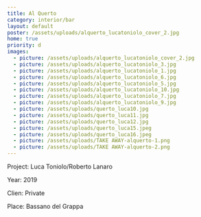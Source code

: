 ```yaml
---
title: Al Querto
category: interior/bar
layout: default
poster: /assets/uploads/alquerto_lucatoniolo_cover_2.jpg
home: true
priority: d
images:
  - picture: /assets/uploads/alquerto_lucatoniolo_cover_2.jpg
  - picture: /assets/uploads/alquerto_lucatoniolo_3.jpg
  - picture: /assets/uploads/alquerto_lucatoniolo_1.jpg
  - picture: /assets/uploads/alquerto_lucatoniolo_6.jpg
  - picture: /assets/uploads/alquerto_lucatoniolo_5.jpg
  - picture: /assets/uploads/alquerto_lucatoniolo_10.jpg
  - picture: /assets/uploads/alquerto_lucatoniolo_7.jpg
  - picture: /assets/uploads/alquerto_lucatoniolo_9.jpg
  - picture: /assets/uploads/querto_luca10.jpg
  - picture: /assets/uploads/querto_luca11.jpg
  - picture: /assets/uploads/querto_luca12.jpg
  - picture: /assets/uploads/querto_luca15.jpeg
  - picture: /assets/uploads/querto_luca16.jpeg
  - picture: /assets/uploads/TAKE AWAY-alquerto-1.png
  - picture: /assets/uploads/TAKE AWAY-alquerto-2.png
---
```

Project: Luca Toniolo/Roberto Lanaro

Year: 2019

Clien: Private

Place: Bassano del Grappa









